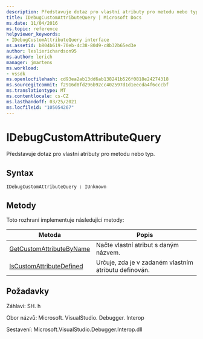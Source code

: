 ```yaml
---
description: Představuje dotaz pro vlastní atributy pro metodu nebo typ.
title: IDebugCustomAttributeQuery | Microsoft Docs
ms.date: 11/04/2016
ms.topic: reference
helpviewer_keywords:
- IDebugCustomAttributeQuery interface
ms.assetid: b804b619-70eb-4c38-80d9-c8b32b65ed3e
author: leslierichardson95
ms.author: lerich
manager: jmartens
ms.workload:
- vssdk
ms.openlocfilehash: cd93ea2ab13dd6ab138241b526f0818e24274318
ms.sourcegitcommit: f2916d8fd296b92cc402597d1d1eecda4f6cccbf
ms.translationtype: MT
ms.contentlocale: cs-CZ
ms.lasthandoff: 03/25/2021
ms.locfileid: "105054267"
---
```

# <a name="idebugcustomattributequery"></a>IDebugCustomAttributeQuery
Představuje dotaz pro vlastní atributy pro metodu nebo typ.

## <a name="syntax"></a>Syntax

```
IDebugCustomAttributeQuery : IUnknown
```

## <a name="methods"></a>Metody
 Toto rozhraní implementuje následující metody:

|Metoda|Popis|
|------------|-----------------|
|[GetCustomAttributeByName](../../../extensibility/debugger/reference/idebugcustomattributequery-getcustomattributebyname.md)|Načte vlastní atribut s daným názvem.|
|[IsCustomAttributeDefined](../../../extensibility/debugger/reference/idebugcustomattributequery-iscustomattributedefined.md)|Určuje, zda je v zadaném vlastním atributu definován.|

## <a name="requirements"></a>Požadavky
 Záhlaví: SH. h

 Obor názvů: Microsoft. VisualStudio. Debugger. Interop

 Sestavení: Microsoft.VisualStudio.Debugger.Interop.dll

